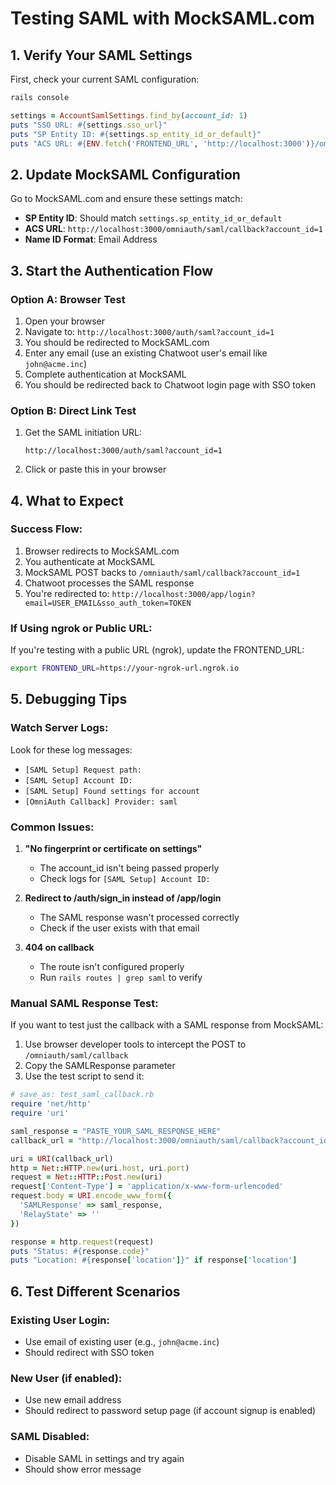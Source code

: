 # Testing SAML with MockSAML.com

## 1. Verify Your SAML Settings

First, check your current SAML configuration:

```bash
rails console
```

```ruby
settings = AccountSamlSettings.find_by(account_id: 1)
puts "SSO URL: #{settings.sso_url}"
puts "SP Entity ID: #{settings.sp_entity_id_or_default}"
puts "ACS URL: #{ENV.fetch('FRONTEND_URL', 'http://localhost:3000')}/omniauth/saml/callback?account_id=1"
```

## 2. Update MockSAML Configuration

Go to MockSAML.com and ensure these settings match:
- **SP Entity ID**: Should match `settings.sp_entity_id_or_default`
- **ACS URL**: `http://localhost:3000/omniauth/saml/callback?account_id=1`
- **Name ID Format**: Email Address

## 3. Start the Authentication Flow

### Option A: Browser Test
1. Open your browser
2. Navigate to: `http://localhost:3000/auth/saml?account_id=1`
3. You should be redirected to MockSAML.com
4. Enter any email (use an existing Chatwoot user's email like `john@acme.inc`)
5. Complete authentication at MockSAML
6. You should be redirected back to Chatwoot login page with SSO token

### Option B: Direct Link Test
1. Get the SAML initiation URL:
   ```
   http://localhost:3000/auth/saml?account_id=1
   ```

2. Click or paste this in your browser

## 4. What to Expect

### Success Flow:
1. Browser redirects to MockSAML.com
2. You authenticate at MockSAML
3. MockSAML POST backs to `/omniauth/saml/callback?account_id=1`
4. Chatwoot processes the SAML response
5. You're redirected to: `http://localhost:3000/app/login?email=USER_EMAIL&sso_auth_token=TOKEN`

### If Using ngrok or Public URL:
If you're testing with a public URL (ngrok), update the FRONTEND_URL:
```bash
export FRONTEND_URL=https://your-ngrok-url.ngrok.io
```

## 5. Debugging Tips

### Watch Server Logs:
Look for these log messages:
- `[SAML Setup] Request path:`
- `[SAML Setup] Account ID:`
- `[SAML Setup] Found settings for account`
- `[OmniAuth Callback] Provider: saml`

### Common Issues:

1. **"No fingerprint or certificate on settings"**
   - The account_id isn't being passed properly
   - Check logs for `[SAML Setup] Account ID:`

2. **Redirect to /auth/sign_in instead of /app/login**
   - The SAML response wasn't processed correctly
   - Check if the user exists with that email

3. **404 on callback**
   - The route isn't configured properly
   - Run `rails routes | grep saml` to verify

### Manual SAML Response Test:
If you want to test just the callback with a SAML response from MockSAML:

1. Use browser developer tools to intercept the POST to `/omniauth/saml/callback`
2. Copy the SAMLResponse parameter
3. Use the test script to send it:

```ruby
# save_as: test_saml_callback.rb
require 'net/http'
require 'uri'

saml_response = "PASTE_YOUR_SAML_RESPONSE_HERE"
callback_url = "http://localhost:3000/omniauth/saml/callback?account_id=1"

uri = URI(callback_url)
http = Net::HTTP.new(uri.host, uri.port)
request = Net::HTTP::Post.new(uri)
request['Content-Type'] = 'application/x-www-form-urlencoded'
request.body = URI.encode_www_form({
  'SAMLResponse' => saml_response,
  'RelayState' => ''
})

response = http.request(request)
puts "Status: #{response.code}"
puts "Location: #{response['location']}" if response['location']
```

## 6. Test Different Scenarios

### Existing User Login:
- Use email of existing user (e.g., `john@acme.inc`)
- Should redirect with SSO token

### New User (if enabled):
- Use new email address
- Should redirect to password setup page (if account signup is enabled)

### SAML Disabled:
- Disable SAML in settings and try again
- Should show error message